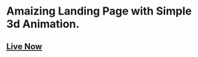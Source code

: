 # Amaizing Landing Page with Simple 3d Animation.
## [Live Now](https://abhay-on-git.github.io/LatestFashion)
